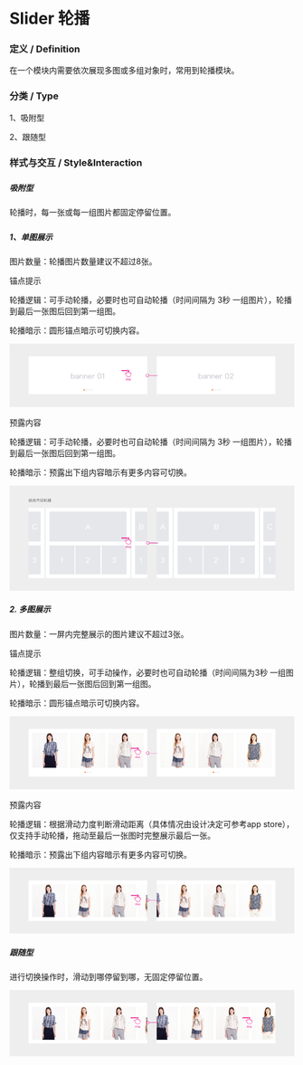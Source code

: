 # Slider 轮播

### 

### 定义 / Definition

在一个模块内需要依次展现多图或多组对象时，常用到轮播模块。

### 

### 分类 / Type

1、吸附型

2、跟随型

### 

### 样式与交互 / Style&Interaction

##### 

##### 吸附型

轮播时，每一张或每一组图片都固定停留位置。

##### 

##### 1、单图展示

图片数量：轮播图片数量建议不超过8张。

锚点提示

轮播逻辑：可手动轮播，必要时也可自动轮播（时间间隔为 3秒 一组图片），轮播到最后一张图后回到第一组图。

轮播暗示：圆形锚点暗示可切换内容。

![](/assets/slider1.png)

预露内容

轮播逻辑：可手动轮播，必要时也可自动轮播（时间间隔为 3秒 一组图片），轮播到最后一张图后回到第一组图。

轮播暗示：预露出下组内容暗示有更多内容可切换。

![](/assets/slider2.png)

##### 2. 多图展示

图片数量：一屏内完整展示的图片建议不超过3张。

锚点提示

轮播逻辑：整组切换，可手动操作，必要时也可自动轮播（时间间隔为3秒 一组图片），轮播到最后一张图后回到第一组图。

轮播暗示：圆形锚点暗示可切换内容。

![](/assets/slider3.png)

预露内容

轮播逻辑：根据滑动力度判断滑动距离（具体情况由设计决定可参考app store），仅支持手动轮播，拖动至最后一张图时完整展示最后一张。

轮播暗示：预露出下组内容暗示有更多内容可切换。

![](/assets/slider4.png)

##### 跟随型

进行切换操作时，滑动到哪停留到哪，无固定停留位置。

![](/assets/slider5.png)

